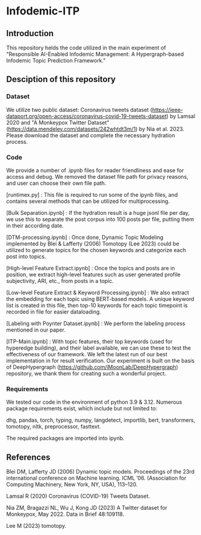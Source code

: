 # Infodemic-ITP

## Introduction
This repository helds the code utilized in the main experiment of "Responsible AI-Enabled Infodemic Management: A Hypergraph-based Infodemic Topic Prediction Framework."

## Desciption of this repository

### Dataset

We utilize two public dataset: Coronavirus tweets dataset (https://ieee-dataport.org/open-access/coronavirus-covid-19-tweets-dataset)  by Lamsal 2020 and "A Monkeypox Twitter Dataset" (https://data.mendeley.com/datasets/242whtdt3m/1) by Nia et al. 2023. Please download the dataset and complete the necessary hydration process.

### Code

We provide a number of .ipynb files for reader friendliness and ease for access and debug. We removed the dataset file path for privacy reasons, and user can choose their own file path.

[runtimex.py] : This file is required to run some of the ipynb files, and contains several methods that can be utilized for multiprocessing.

[Bulk Separation.ipynb] : If the hydration result is a huge jsonl file per day, we use this to separate the post corpus into 100 posts per file, putting them in their according date.

[DTM-processing.ipynb] : Once done, Dynamic Topic Modeling implemented by Blei & Lafferty (2006) Tomotopy (Lee 2023) could be utilized to generate topics for the chosen keywords and categorize each post into topics.

[High-level Feature Extract.ipynb] : Once the topics and posts are in position, we extract high-level features such as user generated profile subjectivity, ARI, etc., from posts in a topic.

[Low-level Feature Extract & Keyword Processing.ipynb] : We also extract the embedding for each topic using BERT-based models. A unique keyword list is created in this file, then top-10 keywords for each topic timepoint is recorded in file for easier dataloading.

[Labeling with Poynter Dataset.ipynb] : We perform the labeling process mentioned in our paper.

[ITP-Main.ipynb] : With topic features, their top keywords (used for hyperedge building), and their label available, we can use these to test the effectiveness of our framework. We left the latest run of our best implementation in for result verification. Our experiment is built on the basis of DeepHypergraph (https://github.com/iMoonLab/DeepHypergraph) repository, we thank them for creating such a wonderful project.

### Requirements

We tested our code in the environment of python 3.9 & 3.12. Numerous package requirements exist, which include but not limited to:

dhg, pandas, torch, typing, numpy, langdetect, importlib, bert, transformers, tomotopy, nltk, preprocessor, fasttext.

The required packages are imported into ipynb.

## References
Blei DM, Lafferty JD (2006) Dynamic topic models. Proceedings of the 23rd international conference on Machine learning. ICML ’06. (Association for Computing Machinery, New York, NY, USA), 113–120.

Lamsal R (2020) Coronavirus (COVID-19) Tweets Dataset.

Nia ZM, Bragazzi NL, Wu J, Kong JD (2023) A Twitter dataset for Monkeypox, May 2022. Data in Brief 48:109118.

Lee M (2023) tomotopy.
